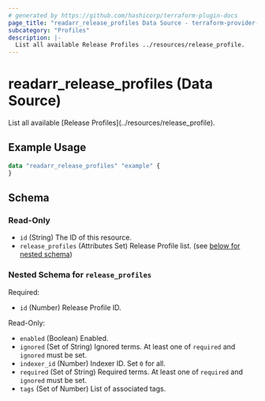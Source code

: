 ```yaml
---
# generated by https://github.com/hashicorp/terraform-plugin-docs
page_title: "readarr_release_profiles Data Source - terraform-provider-readarr"
subcategory: "Profiles"
description: |-
  List all available Release Profiles ../resources/release_profile.
---
```


# readarr_release_profiles (Data Source)

<!-- subcategory:Profiles -->List all available [Release Profiles](../resources/release_profile).

## Example Usage

```terraform
data "readarr_release_profiles" "example" {
}
```

<!-- schema generated by tfplugindocs -->
## Schema

### Read-Only

- `id` (String) The ID of this resource.
- `release_profiles` (Attributes Set) Release Profile list. (see [below for nested schema](#nestedatt--release_profiles))

<a id="nestedatt--release_profiles"></a>
### Nested Schema for `release_profiles`

Required:

- `id` (Number) Release Profile ID.

Read-Only:

- `enabled` (Boolean) Enabled.
- `ignored` (Set of String) Ignored terms. At least one of `required` and `ignored` must be set.
- `indexer_id` (Number) Indexer ID. Set `0` for all.
- `required` (Set of String) Required terms. At least one of `required` and `ignored` must be set.
- `tags` (Set of Number) List of associated tags.



